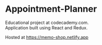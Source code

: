 # Appointment-Planner
Educational project at codecademy.com.<br /> Application built using React and Redux.

Hosted at https://memo-shop.netlify.app
